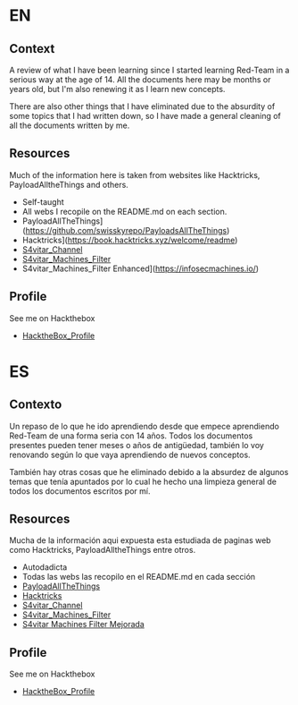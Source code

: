 # EN

## Context
A review of what I have been learning since I started learning Red-Team in a serious way at the age of 14. All the documents here may be months or years old, but I'm also renewing it as I learn new concepts.

There are also other things that I have eliminated due to the absurdity of some topics that I had written down, so I have made a general cleaning of all the documents written by me.

## Resources
Much of the information here is taken from websites like Hacktricks, PayloadAlltheThings and others.

- Self-taught
- All webs I recopile on the README.md on each section.
- PayloadAllTheThings](https://github.com/swisskyrepo/PayloadsAllTheThings)
- Hacktricks](https://book.hacktricks.xyz/welcome/readme)
- [S4vitar_Channel](https://www.youtube.com/c/S4viOnLive/videos)
- [S4vitar_Machines_Filter](https://htbmachines.github.io/)
- S4vitar_Machines_Filter Enhanced](https://infosecmachines.io/)

## Profile
See me on Hackthebox
- [HacktheBox_Profile](https://app.hackthebox.com/profile/376167)

# ES
## Contexto

Un repaso de lo que he ido aprendiendo desde que empece aprendiendo Red-Team de una forma seria con 14 años. Todos los documentos presentes pueden tener meses o años de antigüedad, también lo voy renovando según lo que vaya aprendiendo de nuevos conceptos.

También hay otras cosas que he eliminado debido a la absurdez de algunos temas que tenía apuntados por lo cual he hecho una limpieza general de todos los documentos escritos por mí.

## Resources
Mucha de la información aqui expuesta esta estudiada de paginas web como Hacktricks, PayloadAlltheThings entre otros.

- Autodadicta
-  Todas las webs las recopilo en el README.md en cada sección
- [PayloadAllTheThings](https://github.com/swisskyrepo/PayloadsAllTheThings)
- [Hacktricks](https://book.hacktricks.xyz/welcome/readme)
- [S4vitar_Channel](https://www.youtube.com/c/S4viOnLive/videos)
- [S4vitar_Machines_Filter](https://htbmachines.github.io/)
- [S4vitar Machines Filter Mejorada](https://infosecmachines.io/)

## Profile
See me on Hackthebox
- [HacktheBox_Profile](https://app.hackthebox.com/profile/376167)
